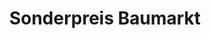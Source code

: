 ---
title: "Sonderpreis Baumarkt"
url: /rothenburg-ob-der-tauber/sonderpreis-baumarkt/
shop: Baumarkt
---